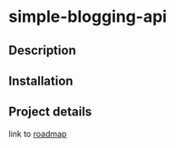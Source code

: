 # simple-blogging-api
## Description
## Installation
## Project details
link to [roadmap](https://roadmap.sh/projects/blogging-platform-api)
